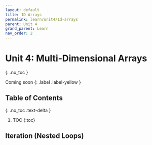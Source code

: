 ```yaml
---
layout: default
title: 1D Arrays
permalink: learn/unit4/1d-arrays
parent: Unit 4
grand_parent: Learn
nav_order: 2
---
```


<!-- prettier-ignore-start -->
# Unit 4: Multi-Dimensional Arrays
{: .no_toc }

Coming soon
{: .label .label-yellow }

## Table of Contents
{: .no_toc .text-delta }

1. TOC
{:toc}
<!-- prettier-ignore-end -->

## Iteration (Nested Loops)
